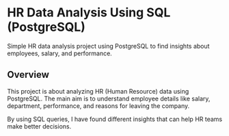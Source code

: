 # HR Data Analysis Using SQL (PostgreSQL)
Simple HR data analysis project using PostgreSQL to find insights about employees, salary, and performance.
## Overview
This project is about analyzing HR (Human Resource) data using PostgreSQL.
The main aim is to understand employee details like salary, department, performance, and reasons for leaving the company.

By using SQL queries, I have found different insights that can help HR teams make better decisions.
